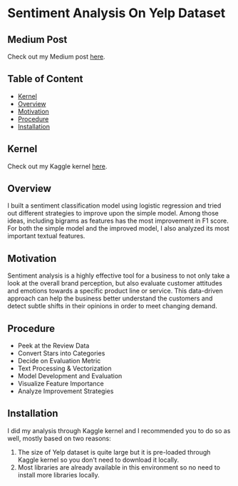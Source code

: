 # Sentiment Analysis On Yelp Dataset

## Medium Post
Check out my Medium post [here]().

## Table of Content
  * [Kernel](#kernel)
  * [Overview](#overview)
  * [Motivation](#motivation)
  * [Procedure](#procedure)
  * [Installation](#installation)
  
## Kernel
Check out my Kaggle kernel [here](https://www.kaggle.com/dehaozhang/sentiment-analysis-with-lr).
  
## Overview
I built a sentiment classification model using logistic regression and tried out different strategies to improve upon the simple model. Among those ideas, including bigrams as features has the most improvement in F1 score. For both the simple model and the improved model, I also analyzed its most important textual features.

## Motivation
Sentiment analysis is a highly effective tool for a business to not only take a look at the overall brand perception, but also evaluate customer attitudes and emotions towards a specific product line or service. This data-driven approach can help the business better understand the customers and detect subtle shifts in their opinions in order to meet changing demand.

## Procedure
  * Peek at the Review Data
  * Convert Stars into Categories
  * Decide on Evaluation Metric
  * Text Processing & Vectorization
  * Model Development and Evaluation
  * Visualize Feature Importance
  * Analyze Improvement Strategies
  
## Installation
I did my analysis through Kaggle kernel and I recommended you to do so as well, mostly based on two reasons:
  1. The size of Yelp dataset is quite large but it is pre-loaded through Kaggle kernel so you don't need to download it locally.
  2. Most libraries are already available in this environment so no need to install more libraries locally.
